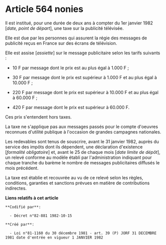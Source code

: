 # Article 564 nonies

Il est institué, pour une durée de deux ans à compter du 1er janvier 1982 [*date, point de départ*], une taxe sur la
publicité télévisée.

Elle est due par les personnes qui assurent la régie des messages de publicité reçus en France sur des écrans de télévision.

Elle est assise [*assiette*] sur le message publicitaire selon les tarifs suivants :

- 10 F par message dont le prix est au plus égal à 1.000 F ;

- 30 F par message dont le prix est supérieur à 1.000 F et au plus égal à 10.000 F ;

- 220 F par message dont le prix est supérieur à 10.000 F et au plus égal à 60.000 F ;

- 420 F par message dont le prix est supérieur à 60.000 F.

Ces prix s'entendent hors taxes.

La taxe ne s'applique pas aux messages passés pour le compte d'oeuvres reconnues d'utilité publique à l'occasion de grandes
campagnes nationales.

Les redevables sont tenus de souscrire, avant le 31 janvier 1982, auprès du service des impôts dont ils dépendent, une
déclaration d'existence [*formalité obligatoire*] et, avant le 25 de chaque mois [*date limite de dépôt*], un relevé conforme
au modèle établi par l'administration indiquant pour chaque tranche du barème le nombre de messages publicitaires diffusés le
mois précédent.

La taxe est établie et recouvrée au vu de ce relevé selon les règles, conditions, garanties et sanctions prévues en matière
de contributions indirectes.

**Liens relatifs à cet article**

	**Codifié par**:

	  - Décret n°82-881 1982-10-15

	**Créé par**:

	  - Loi n°81-1160 du 30 décembre 1981 - art. 39 (P) JORF 31 DECEMBRE 1981 date d'entrée en vigueur 1 JANVIER 1982
